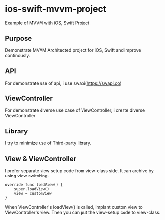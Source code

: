 # ios-swift-mvvm-project
Example of MVVM with iOS, Swift Project

## Purpose
Demonstrate MVVM Architected project for iOS, Swift and improve continously.

## API
For demonstrate use of api, i use swapi(https://swapi.co)

## ViewController
For demonstrate diverse use case of ViewController, i create diverse ViewController

## Library
I try to minimize use of Third-party library.

## View & ViewController
I prefer separate view setup code from view-class side. It can archive by using view switching.

    override func loadView() {
        super.loadView()
        view = customView
    }

When ViewController's loadView() is called, implant custom view to ViewController's view. Then you can put the view-setup code to view-class.
